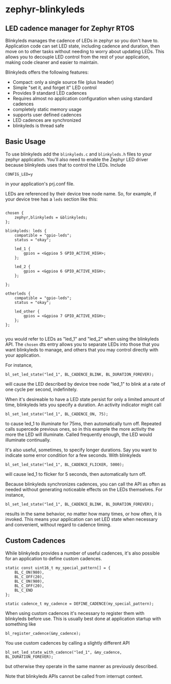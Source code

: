 # zephyr-blinkyleds

## LED cadence manager for Zephyr RTOS

Blinkyleds manages the cadence of LEDs in zephyr so you don't have to. Application code
can set LED state, including cadence and duration, then move on to other tasks without
needing to worry about updating LEDs. This allows you to decouple LED control from the
rest of your application, making code cleaner and easier to maintain.


Blinkyleds offers the following features:

- Compact: only a single source file (plus header)
- Simple "set it, and forget it" LED control
- Provides 9 standard LED cadences
- Requires almost no application configuration when using standard cadences
- completely static memory usage
- supports user defined cadences
- LED cadences are synchronized
- blinkyleds is thread safe

## Basic Usage

To use blinkyleds add the `blinkyleds.c` and `blinkyleds.h` files to your
zephyr application. You'll also need to enable the Zephyr LED driver
because blinkyleds uses that to control the LEDs. Include

`CONFIG_LED=y`

in your application's prj.conf file.

LEDs are referenced by their device tree node name. So, for example, if your device tree
has a `leds` section like this:

```

chosen {
    zephyr,blinkyleds = &blinkyleds;
};

blinkyleds: leds {
    compatible = "gpio-leds";
	status = "okay";

    led_1 {
        gpios = <&gpioa 5 GPIO_ACTIVE_HIGH>;
    };

    led_2 {
        gpios = <&gpioa 6 GPIO_ACTIVE_HIGH>;
    };

};

otherleds {
    compatible = "gpio-leds";
	status = "okay";

    led_other {
        gpios = <&gpioa 7 GPIO_ACTIVE_HIGH>;
    };
};


```

you would refer to LEDs as "led_1" and "led_2" when using the blinkyleds API. The
`chosen` dts entry allows you to separate LEDs into those that you want blinkyleds
to manage, and others that you may control directly with your application.

For instance,

`bl_set_led_state("led_1", BL_CADENCE_BLINK, BL_DURATION_FOREVER);` 

will cause the LED described by device tree node "led_1" to blink at a rate of one
cycle per second, indefinitely.

When it's desireable to have a LED state persist for only a limited amount of time,
blinkyleds lets you specify a duration. An activity indicator 
might call

`bl_set_led_state("led_1", BL_CADENCE_ON, 75);`

to cause led_1 to illuminate for 75ms, then automatically turn off. Repeated calls supercede previous ones, so
in this example the more activity the more the LED will illuminate. Called frequently enough, the LED would illuminate
continually.

It's also useful, sometimes, to specify longer durations. Say you want to indicate some
error condition for a few seconds. With blinkyleds

`bl_set_led_state("led_1", BL_CADENCE_FLICKER, 5000);`

will cause led_1 to flicker for 5 seconds, then automatically turn off.

Because blinkyleds synchronizes cadences, you can call the API as often as needed without 
generating noticeable effects on the LEDs themselves. For instance, 

`bl_set_led_state("led_1", BL_CADENCE_BLINK, BL_DURATION_FOREVER);` 

results in the same behavior, no matter how many times, or how often, it is 
invoked. This means your application can set LED state when necessary and convenient, 
without regard to cadence timing.

## Custom Cadences

While blinkyleds provides a number of useful cadences, it's also possible for an
application to define custom cadences.

```
static const uint16_t my_special_pattern[] = {
    BL_C_ON(980), 
    BL_C_OFF(20), 
    BL_C_ON(980), 
    BL_C_OFF(20), 
    BL_C_END
};

static cadence_t my_cadence = DEFINE_CADENCE(my_special_pattern);
```

When using custom cadences it's necessary to register them with blinkyleds 
before use. This is usually best done at application startup with something like

`bl_register_cadence(&my_cadence);`

You use custom cadences by calling a slightly different API

`bl_set_led_state_with_cadence("led_1", &my_cadence, BL_DURATION_FOREVER);`

but otherwise they operate in the same manner as previously described.

Note that blinkyleds APIs cannot be called from interrupt context.

